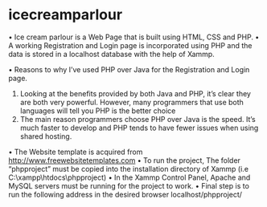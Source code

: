 # icecreamparlour

•	Ice cream parlour is a Web Page that is built using HTML, CSS and PHP.
•	A working Registration and Login page is incorporated using PHP and the data is stored in a localhost database with the help of Xammp.


•	Reasons to why I’ve used PHP over Java for the Registration and Login page.
1.	Looking at the benefits provided by both Java and PHP, it’s clear they are both very powerful. However, many programmers that use both languages will tell you PHP is the       better choice
2.	The main reason programmers choose PHP over Java is the speed. It’s much faster to develop and PHP tends to have fewer issues when using shared hosting.

•	The Website template is acquired from http://www.freewebsitetemplates.com
•	To run the project, The folder “phpproject” must be copied into the installation directory of Xammp                                                  (i.e C:\xampp\htdocs\phpproject)
•	In the Xammp Control Panel, Apache and MySQL servers must be running for the project to work.
•	Final step is to run the following address in the desired browser localhost/phpproject/
